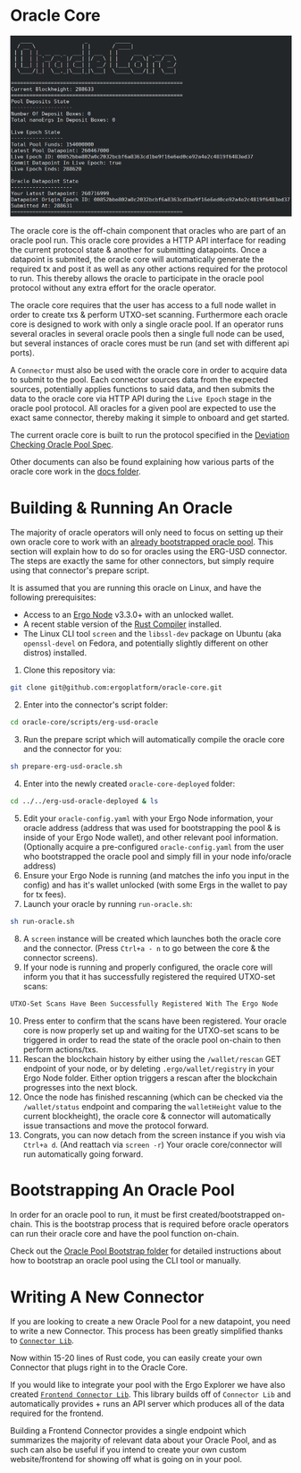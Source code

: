# Oracle Core

![](images/oracle-core.png)

The oracle core is the off-chain component that oracles who are part of an oracle pool run. This oracle core provides a HTTP API interface for reading the current protocol state & another for submitting datapoints. Once a datapoint is submited, the oracle core will automatically generate the required tx and post it as well as any other actions required for the protocol to run. This thereby allows the oracle to participate in the oracle pool protocol without any extra effort for the oracle operator.

The oracle core requires that the user has access to a full node wallet in order to create txs & perform UTXO-set scanning. Furthermore each oracle core is designed to work with only a single oracle pool. If an operator runs several oracles in several oracle pools then a single full node can be used, but several instances of oracle cores must be run (and set with different api ports).

A `Connector` must also be used with the oracle core in order to acquire data to submit to the pool. Each connector sources data from the expected sources, potentially applies functions to said data, and then submits the data to the oracle core via HTTP API during the `Live Epoch` stage in the oracle pool protocol. All oracles for a given pool are expected to use the exact same connector, thereby making it simple to onboard and get started.

The current oracle core is built to run the protocol specified in the [Deviation Checking Oracle Pool Spec](/docs/specs/v0.2/Deviation-Checking-Oracle-Pool-Spec.md).

Other documents can also be found explaining how various parts of the oracle core work in the [docs folder](docs).



# Building & Running An Oracle
The majority of oracle operators will only need to focus on setting up their own oracle core to work with an [already bootstrapped oracle pool](#Bootstrapping-An-Oracle-Pool). This section will explain how to do so for oracles using the ERG-USD connector. The steps are exactly the same for other connectors, but simply require using that connector's prepare script.

It is assumed that you are running this oracle on Linux, and have the following prerequisites:
- Access to an [Ergo Node](https://github.com/ergoplatform/ergo) v3.3.0+ with an unlocked wallet.
- A recent stable version of the [Rust Compiler](https://www.rust-lang.org/tools/install) installed.
- The Linux CLI tool `screen` and the `libssl-dev` package on Ubuntu (aka `openssl-devel` on Fedora, and potentially slightly different on other distros) installed.

1. Clone this repository via:
```sh
git clone git@github.com:ergoplatform/oracle-core.git
```
2. Enter into the connector's script folder:
```sh
cd oracle-core/scripts/erg-usd-oracle
```
3. Run the prepare script which will automatically compile the oracle core and the connector for you:
```sh
sh prepare-erg-usd-oracle.sh
```
4. Enter into the newly created `oracle-core-deployed` folder:
```sh
cd ../../erg-usd-oracle-deployed & ls
```
5. Edit your `oracle-config.yaml` with your Ergo Node information, your oracle address (address that was used for bootstrapping the pool & is inside of your Ergo Node wallet), and other relevant pool information. (Optionally acquire a pre-configured `oracle-config.yaml` from the user who bootstrapped the oracle pool and simply fill in your node info/oracle address)
6. Ensure your Ergo Node is running (and matches the info you input in the config) and has it's wallet unlocked (with some Ergs in the wallet to pay for tx fees).
7. Launch your oracle by running `run-oracle.sh`:
```sh
sh run-oracle.sh
```
8. A `screen` instance will be created which launches both the oracle core and the connector. (Press `Ctrl+a - n` to go between the core & the connector screens).
9. If your node is running and properly configured, the oracle core will inform you that it has successfully registered the required UTXO-set scans:
```sh
UTXO-Set Scans Have Been Successfully Registered With The Ergo Node
```
10. Press enter to confirm that the scans have been registered. Your oracle core is now properly set up and waiting for the UTXO-set scans to be triggered in order to read the state of the oracle pool on-chain to then perform actions/txs.
11. Rescan the blockchain history by either using the `/wallet/rescan` GET endpoint of your node, or by deleting `.ergo/wallet/registry` in your Ergo Node folder. Either option triggers a rescan after the blockchain progresses into the next block.
12. Once the node has finished rescanning (which can be checked via the `/wallet/status` endpoint and comparing the `walletHeight` value to the current blockheight), the oracle core & connector will automatically issue transactions and move the protocol forward.
13. Congrats, you can now detach from the screen instance if you wish via `Ctrl+a d`. (And reattach via `screen -r`) Your oracle core/connector will run automatically going forward.


# Bootstrapping An Oracle Pool
In order for an oracle pool to run, it must be first created/bootstrapped on-chain. This is the bootstrap process that is required before oracle operators can run their oracle core and have the pool function on-chain.

Check out the [Oracle Pool Bootstrap folder](oracle-pool-bootstrap) for detailed instructions about how to bootstrap an oracle pool using the CLI tool or manually.


# Writing A New Connector
If you are looking to create a new Oracle Pool for a new datapoint, you need to write a new Connector. This process has been greatly simplified thanks to [`Connector Lib`](connectors/connector-lib).

Now within 15-20 lines of Rust code, you can easily create your own Connector that plugs right in to the Oracle Core.

If you would like to integrate your pool with the Ergo Explorer we have also created [`Frontend Connector Lib`](connectors/frontend-connector-lib). This library builds off of `Connector Lib` and automatically provides + runs an API server which produces all of the data required for the frontend.

Building a Frontend Connector provides a single endpoint which summarizes the majority of relevant data about your Oracle Pool, and as such can also be useful if you intend to create your own custom website/frontend for showing off what is going on in your pool.
